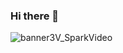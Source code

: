 ### Hi there 👋
<!--![](banner2.png)-->
![banner3V_SparkVideo](https://user-images.githubusercontent.com/92758198/145459838-869a3610-e494-49bf-85eb-865f0f34cab3.gif)

<!--
**otman-dev/otman-dev** is a ✨ _special_ ✨ repository because its `README.md` (this file) appears on your GitHub profile.

Here are some ideas to get you started:

- 🔭 I’m currently working on ...
i m loooking forward to learn new things such as js frameworks and python wonderful utilities all this using github so for all people who wants to start doing the same thing feel free to check all my repositories that s wht i m making my learning repositorys public, and all who are way ahead than me in all my leaning processes feel free to join and check ùmy activities and i ll be greatfull for any suggestion 
- 🌱 I’m currently learning ...
- 👯 I’m looking to collaborate on ... 

- 🤔 I’m looking for help with ...
i need help in learning frameworks while using github utilities so for that i would love some company either people with my same level to upgrade together while working remotely or advanced users of the technology to advice me in anything the might make my work flow or my production better  
- 💬 Ask me about ...
i can be helpfull in any thing that involves basic knowledge and syntax of some very known programing languages such as : C PYTHON also ARDUINO HTML and CSS 
- 📫 How to reach me: ... ig twitter fb linkedin 
- 😄 Pronouns: ...
- ⚡ Fun fact: ...
-->
